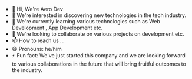 - 👋 Hi, We're Aero Dev
- 👀 We're interested in discovering new technologies in the tech industry. 
- 🌱 We're currently learning various technologies such as Web Development , App Development etc.
- 💞️ We're looking to collaborate on various projects on development etc.
- 📫 How to reach us ...
- 😄 Pronouns: he/him
- ⚡ Fun fact: We've just started this company and we are looking forward to various collaborations in the future that will bring fruitful outcomes to the industry.

<!---
aerodevofficials/aerodevofficials is a ✨ special ✨ repository because its `README.md` (this file) appears on your GitHub profile.
You can click the Preview link to take a look at your changes.
--->
